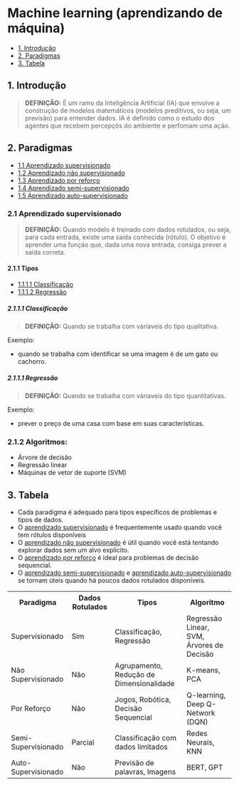 # Machine learning (aprendizando de máquina)
- [1. Introdução](#1-introdução)
- [2. Paradigmas](#2-paradigmas)
- [3. Tabela](#3-tabela)

## 1. Introdução
> **DEFINIÇÃO:** É um ramo da Inteligência Artificial (IA) que envolve a construção de modelos matemáticos (modelos preditivos, ou seja, um previsão) para entender dados. IA é definido como o estudo dos agentes que recebem percepçõs do ambiente e perfomam uma ação. 


## 2. Paradigmas
- [1.1 Aprendizado supervisionado](#11-aprendizado-supervisionado)
- [1.2 Aprendizado não supervisionado](#12-aprendizado-não-supervisionado)
- [1.3 Aprendizado por reforço](#12-aprendizado-por-reforço)
- [1.4 Aprendizado semi-supervisionado](#12-aprendizado-semi-supervisionado)
- [1.5 Aprendizado auto-supervisionado](#12-aprendizado-auto-supervisionado)


### 2.1 Aprendizado supervisionado

> **DEFINIÇÃO:** Quando modelo é treinado com dados rotulados, ou seja, para cada entrada, existe uma saída conhecida (rótulo). O objetivo é aprender uma função que, dada uma nova entrada, consiga prever a saída correta.

#### 2.1.1 Tipos

- [1.1.1.1 Classificação](#1111-classificação)
- [1.1.1.2 Regressão](#1112-regressão)


##### 2.1.1.1 Classificação
> **DEFINIÇÃO:** Quando se trabalha com váriaveis do tipo qualitativa.

Exemplo: 
- quando se trabalha com  identificar se uma imagem é de um gato ou cachorro.

##### 2.1.1.1 Regressão

> **DEFINIÇÃO:** Quando se trabalha com váriaveis do tipo quantitativas.

Exemplo:
- prever o preço de uma casa com base em suas características.


### 2.1.2 Algoritmos:

- Árvore de decisão
- Regressão linear
- Máquinas de vetor de suporte (SVM)

## 3. Tabela

- Cada paradigma é adequado para tipos específicos de problemas e tipos de dados. 
- O [aprendizado supervisionado](#11-aprendizado-supervisionado) é frequentemente usado quando você tem rótulos disponíveis
- O [aprendizado não supervisionado](#12-aprendizado-não-supervisionado) é útil quando você está tentando explorar dados sem um alvo explícito.
- O [aprendizado por reforço](#12-aprendizado-por-reforço) é ideal para problemas de decisão sequencial.
- O [aprendizado semi-supervisionado](#12-aprendizado-semi-supervisionado) e [aprendizado auto-supervisionado](#12-aprendizado-auto-supervisionado) se tornam úteis quando há poucos dados rotulados disponíveis.

<table>
    <tr>
        <th>Paradigma</th>
        <th>Dados Rotulados</th>
        <th>Tipos</th>
        <th>Algoritmo</th>
    </tr>
    <tr>
        <td>Supervisionado</td>
        <td>Sim</td>
        <td>Classificação, Regressão</td>
        <td>Regressão Linear, SVM, Árvores de Decisão</td>
    </tr>
    <tr>
        <td>Não Supervisionado</td>
        <td>Não</td>
        <td>Agrupamento, Redução de Dimensionalidade</td>
        <td>K-means, PCA</td>
    </tr>
    <tr>
        <td>Por Reforço</td>
        <td>Não</td>
        <td>Jogos, Robótica, Decisão Sequencial</td>
        <td>Q-learning, Deep Q-Network (DQN)</td>
    </tr>
    <tr>
        <td>Semi-Supervisionado</td>
        <td>Parcial</td>
        <td>Classificação com dados limitados</td>
        <td>Redes Neurais, KNN</td>
    </tr>
    <tr>
        <td>Auto-Supervisionado</td>
        <td>Não</td>
        <td>Previsão de palavras, Imagens</td>
        <td>BERT, GPT</td>
    </tr>
</table>